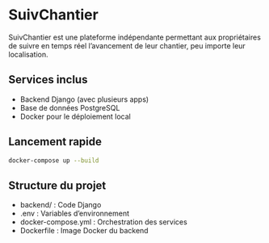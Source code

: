 # SuivChantier

SuivChantier est une plateforme indépendante permettant aux propriétaires de suivre en temps réel l’avancement de leur chantier, peu importe leur localisation.

## Services inclus
- Backend Django (avec plusieurs apps)
- Base de données PostgreSQL
- Docker pour le déploiement local

## Lancement rapide

```bash
docker-compose up --build
```

## Structure du projet
- backend/ : Code Django
- .env : Variables d’environnement
- docker-compose.yml : Orchestration des services
- Dockerfile : Image Docker du backend

